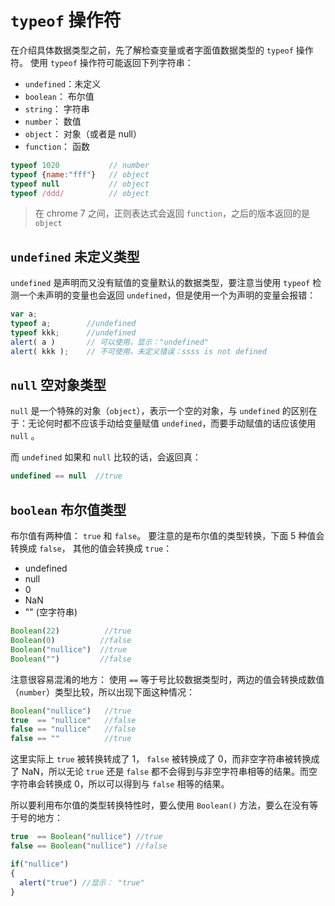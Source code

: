# `typeof` 操作符

在介绍具体数据类型之前，先了解检查变量或者字面值数据类型的 `typeof` 操作符。 使用 `typeof` 操作符可能返回下列字符串：

- `undefined`：未定义
- `boolean`： 布尔值
- `string`： 字符串
- `number`： 数值
- `object`： 对象（或者是 null）
- `function`： 函数

```javascript
typeof 1020           // number
typeof {name:"fff"}   // object
typeof null           // object
typeof /ddd/          // object
```

> 在 chrome 7 之间，正则表达式会返回 `function`，之后的版本返回的是 `object`

## `undefined` 未定义类型
`undefined` 是声明而又没有赋值的变量默认的数据类型，要注意当使用 `typeof` 检测一个未声明的变量也会返回 `undefined`，但是使用一个为声明的变量会报错：

```js
var a;
typeof a;        //undefined
typeof kkk;      //undefined
alert( a )       // 可以使用，显示："undefined"
alert( kkk );    // 不可使用，未定义错误：ssss is not defined
```

## `null` 空对象类型
`null` 是一个特殊的对象（`object`），表示一个空的对象，与 `undefined` 的区别在于：无论何时都不应该手动给变量赋值 `undefined`，而要手动赋值的话应该使用 `null` 。

而 `undefined` 如果和 `null` 比较的话，会返回真：

```js
undefined == null  //true
```

## `boolean` 布尔值类型
布尔值有两种值： `true` 和  `false`。
要注意的是布尔值的类型转换，下面 5 种值会转换成 `false`， 其他的值会转换成  `true`：

- undefined
- null
- 0
- NaN
- ""  (空字符串)

```js
Boolean(22)          //true
Boolean(0)          //false
Boolean("nullice")  //true
Boolean("")         //false
```


注意很容易混淆的地方：
使用 `==` 等于号比较数据类型时，两边的值会转换成数值（`number`）类型比较，所以出现下面这种情况：

```js
Boolean("nullice")   //true
true  == "nullice"   //false
false == "nullice"   //false
false == ""          //true

```
这里实际上 `true` 被转换转成了 1， `false` 被转换成了 0，而非空字符串被转换成了 NaN，所以无论 `true` 还是 `false` 都不会得到与非空字符串相等的结果。而空字符串会转换成 0，所以可以得到与 `false` 相等的结果。

所以要利用布尔值的类型转换特性时，要么使用 `Boolean()` 方法，要么在没有等于号的地方：

```js
true  == Boolean("nullice") //true
false == Boolean("nullice") //false

if("nullice")
{
  alert("true") //显示： "true"
}

```
